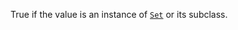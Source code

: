 True if the value is an instance of [`Set`](https://developer.mozilla.org/en-US/docs/Web/JavaScript/Reference/Global_Objects/Set) or its subclass.
